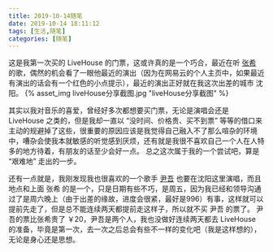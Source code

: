 ```yaml
---
title: 2019-10-14随笔
date: 2019-10-14 18:11:12
tags: [生活,随笔]
categories: [随笔]
---
```


这是我第一次买的 LiveHouse 的门票，这或许真的是一个巧合，最近在听 [张希](https://weibo.com/u/1235793644) 的歌，偶然的机会看了一眼他最近的演出（因为在网易云的个人主页中，如果最近有演出的话会有一个红色的小点提示），最近的演出正好就在我这次出差的城市 沈阳。
{% asset_img liveHouse分享截图.jpg "liveHouse分享截图" %}

<!-- more -->

其实以我对音乐的喜爱，曾经好多次都想要买门票，无论是演唱会还是 LiveHouse 之类的，但是我却一直以 “没时间、价格贵、买不到票” 等等的借口来主动的规避掉了这些，很重要的原因应该是我觉得自己融入不了那么喧杂的环境中，嘈杂会使我本就敏感的听觉感到厌烦，还有就是我很不喜欢自己一个人在人特多的地方待着，有朋友的话至少会好一点。
总之这次属于我的一个尝试吧，算是 “艰难地” 走出的一步。

还有一点就是，我刚发现我也很喜欢的一个歌手 [尹吾](https://baike.baidu.com/item/%E5%B0%B9%E5%90%BE/1947705?fr=aladdin) 也要在沈阳这里演唱，而且地点和上面 张希 的是一个，只是日期有些不巧，是周五，因为我已经和领导沟通过了是周六晚上（由于出差的缘故，进度会很紧，最好是996）有事，这样就可以提前先走了，但是总不能连续两天都提前走这样子，所以就不买 尹吾 的票了。
尹吾的票比张希贵了 ￥20，尹吾是两个人，我也没做好连续两天都去 LiveHouse 的准备，毕竟是第一次，去一次之后总会有些不一样的变化吧（我是这样想的），无论是身心还是思想。
